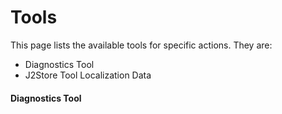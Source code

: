 # Tools

This page lists the available tools for specific actions. They are:

* Diagnostics Tool
* J2Store Tool Localization Data

#### Diagnostics Tool

